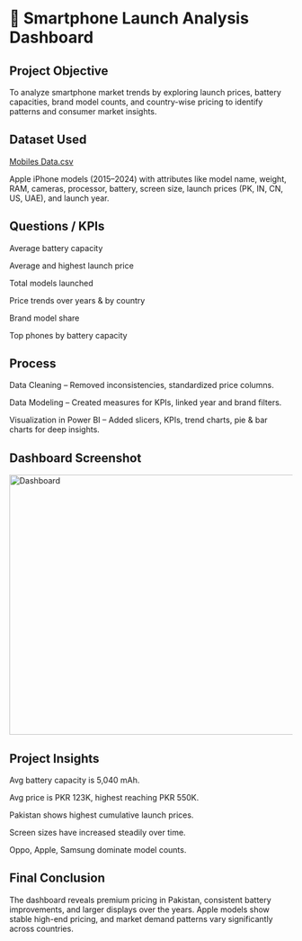 # 📱 Smartphone Launch Analysis Dashboard
## Project Objective
To analyze smartphone market trends by exploring launch prices, battery capacities, brand model counts, and country-wise pricing to identify patterns and consumer market insights.

## Dataset Used
<a href="https://github.com/FatimaBatool55/Mobile_Data_Project/blob/main/Mobiles%20Data.csv">Mobiles Data.csv</a>

Apple iPhone models (2015–2024) with attributes like model name, weight, RAM, cameras, processor, battery, screen size, launch prices (PK, IN, CN, US, UAE), and launch year.

## Questions / KPIs
Average battery capacity

Average and highest launch price

Total models launched

Price trends over years & by country

Brand model share

Top phones by battery capacity

## Process
Data Cleaning – Removed inconsistencies, standardized price columns.

Data Modeling – Created measures for KPIs, linked year and brand filters.

Visualization in Power BI – Added slicers, KPIs, trend charts, pie & bar charts for deep insights.

## Dashboard Screenshot
<img width="825" height="462" alt="Dashboard" src="https://github.com/user-attachments/assets/e9d95bfe-690b-42fc-b8af-eb9b0841af2e" />


## Project Insights
Avg battery capacity is 5,040 mAh.

Avg price is PKR 123K, highest reaching PKR 550K.

Pakistan shows highest cumulative launch prices.

Screen sizes have increased steadily over time.

Oppo, Apple, Samsung dominate model counts.

## Final Conclusion
The dashboard reveals premium pricing in Pakistan, consistent battery improvements, and larger displays over the years. Apple models show stable high-end pricing, and market demand patterns vary significantly across countries.

